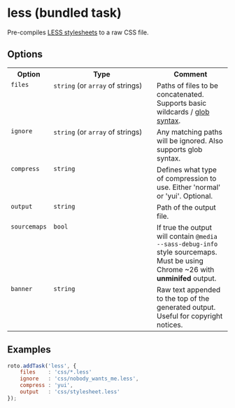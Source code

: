 # less (bundled task)

Pre-compiles [LESS stylesheets](http://lesscss.org/) to a raw CSS file.

## Options

<table>
	<tr>
		<th>Option</th>
		<th width="220px">Type</th>
		<th>Comment</th>
	</tr>
	<tr>
		<td valign="top"><code>files</code></td>
		<td valign="top"><code>string</code> (or <code>array</code> of strings)</td>
		<td valign="top">Paths of files to be concatenated. Supports basic wildcards / <a href="http://www.linuxjournal.com/content/bash-extended-globbing" target="_blank">glob syntax</a>.</td>
	</tr>
	<tr>
		<td valign="top"><code>ignore</code></td>
		<td valign="top"><code>string</code> (or <code>array</code> of strings)</td>
		<td valign="top">Any matching paths will be ignored. Also supports glob syntax.</td>
	</tr>
	<tr>
		<td valign="top"><code>compress</code></td>
		<td valign="top"><code>string</code></td>
		<td valign="top">Defines what type of compression to use. Either 'normal' or 'yui'. Optional.</td>
	</tr>
	<tr>
		<td valign="top"><code>output</code></td>
		<td valign="top"><code>string</code></td>
		<td valign="top">Path of the output file.</td>
	</tr>
	<tr>
		<td valign="top"><code>sourcemaps</code></td>
		<td valign="top"><code>bool</code></td>
		<td valign="top">If true the output will contain <code>@media --sass-debug-info</code> style sourcemaps. Must be using Chrome ~26 with <strong>unminifed</strong> output.</td>
	</tr>
	<tr>
		<td valign="top"><code>banner</code></td>
		<td valign="top"><code>string</code></td>
		<td valign="top">Raw text appended to the top of the generated output. Useful for copyright notices.</td>
	</tr>
</table>

## Examples

```javascript
roto.addTask('less', {
	files    : 'css/*.less'
	ignore   : 'css/nobody_wants_me.less',
	compress : 'yui',
	output   : 'css/stylesheet.less'
});
```
